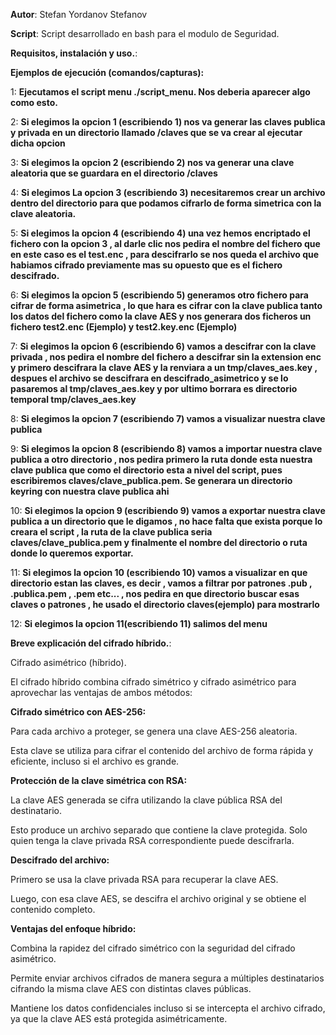 **Autor**: Stefan Yordanov Stefanov

**Script**: Script desarrollado en bash para el modulo de Seguridad.

**Requisitos, instalación y uso.**:


**Ejemplos de ejecución (comandos/capturas):**

1: **Ejecutamos el script menu ./script_menu.
Nos deberia aparecer algo como esto.**

2: **Si elegimos la opcion 1 (escribiendo 1) nos va generar las claves publica y privada en un directorio llamado /claves que se va crear al ejecutar dicha opcion**

3: **Si elegimos la opcion 2 (escribiendo 2) nos va generar una clave aleatoria que se guardara en el directorio /claves**

4: **Si elegimos La opcion 3 (escribiendo 3) necesitaremos crear un archivo dentro del directorio para que podamos cifrarlo de forma simetrica con la clave aleatoria.**

5: **Si elegimos la opcion 4 (escribiendo 4) una vez hemos encriptado el fichero con la opcion 3 , al darle clic nos pedira el nombre del fichero que en este caso es el test.enc , para descifrarlo
  se nos queda el archivo que habiamos cifrado previamente mas su opuesto que es el fichero descifrado.**

6: **Si elegimos la opcion 5 (escribiendo 5) generamos otro fichero para cifrar de forma asimetrica , lo que hara es cifrar con la clave publica tanto los datos del fichero como la clave AES y nos generara dos ficheros
un fichero test2.enc (Ejemplo) y test2.key.enc (Ejemplo)**

7: **Si elegimos la opcion 6 (escribiendo 6) vamos a descifrar con la clave privada , nos pedira el nombre del fichero a descifrar sin la extension enc y primero descifrara la clave AES y la renviara a un tmp/claves_aes.key ,
despues el archivo se descifrara en descifrado_asimetrico y se lo pasaremos al tmp/claves_aes.key y por ultimo borrara es directorio temporal tmp/claves_aes.key**

8: **Si elegimos la opcion 7 (escribiendo 7) vamos a visualizar nuestra clave publica**

9: **Si elegimos la opcion 8 (escribiendo 8) vamos a importar nuestra clave publica a otro directorio , nos pedira primero la ruta donde esta nuestra clave publica que como el directorio esta a nivel del script,
pues escribiremos claves/clave_publica.pem. Se generara un directorio keyring con nuestra clave publica ahi**

10: **Si elegimos la opcion 9 (escribiendo 9) vamos a exportar nuestra clave publica a un directorio que le digamos , no hace falta que exista porque lo creara el script , la ruta de la clave publica seria claves/clave_publica.pem y
finalmente el nombre del directorio o ruta donde lo queremos exportar.**

11: **Si elegimos la opcion 10 (escribiendo 10) vamos a visualizar en que directorio estan las claves, es decir , vamos a filtrar por patrones .pub , .publica.pem , .pem etc... , nos pedira en que directorio buscar esas claves o patrones ,
he usado el directorio claves(ejemplo) para mostrarlo**

12: **Si elegimos la opcion 11(escribiendo 11) salimos del menu**

**Breve explicación del cifrado híbrido.**:

Cifrado asimétrico (híbrido).

El cifrado híbrido combina cifrado simétrico y cifrado asimétrico para aprovechar las ventajas de ambos métodos:

**Cifrado simétrico con AES-256:**

Para cada archivo a proteger, se genera una clave AES-256 aleatoria.

Esta clave se utiliza para cifrar el contenido del archivo de forma rápida y eficiente, incluso si el archivo es grande.

**Protección de la clave simétrica con RSA:**

La clave AES generada se cifra utilizando la clave pública RSA del destinatario.

Esto produce un archivo separado que contiene la clave protegida. Solo quien tenga la clave privada RSA correspondiente puede descifrarla.

**Descifrado del archivo:**

Primero se usa la clave privada RSA para recuperar la clave AES.

Luego, con esa clave AES, se descifra el archivo original y se obtiene el contenido completo.

**Ventajas del enfoque híbrido:**

Combina la rapidez del cifrado simétrico con la seguridad del cifrado asimétrico.

Permite enviar archivos cifrados de manera segura a múltiples destinatarios cifrando la misma clave AES con distintas claves públicas.

Mantiene los datos confidenciales incluso si se intercepta el archivo cifrado, ya que la clave AES está protegida asimétricamente.

